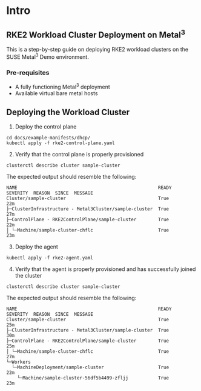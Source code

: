 # Intro

## RKE2 Workload Cluster Deployment on Metal<sup>3</sup>

This is a step-by-step guide on deploying RKE2 workload clusters on the SUSE Metal<sup>3</sup> Demo environment.

### Pre-requisites

- A fully functioning Metal<sup>3</sup> deployment
- Available virtual bare metal hosts

## Deploying the Workload Cluster

1. Deploy the control plane

```shell
cd docs/example-manifests/dhcp/
kubectl apply -f rke2-control-plane.yaml
```

2. Verify that the control plane is properly provisioned

```shell
clusterctl describe cluster sample-cluster
```

The expected output should resemble the following:

```
NAME                                                    READY  SEVERITY  REASON  SINCE  MESSAGE
Cluster/sample-cluster                                  True                     22m
├─ClusterInfrastructure - Metal3Cluster/sample-cluster  True                     27m
├─ControlPlane - RKE2ControlPlane/sample-cluster        True                     22m
│ └─Machine/sample-cluster-chflc                        True                     23m
```

3. Deploy the agent

```shell
kubectl apply -f rke2-agent.yaml
```

4. Verify that the agent is properly provisioned and has successfully joined the cluster

```shell
clusterctl describe cluster sample-cluster
```

The expected output should resemble the following:

```
NAME                                                    READY  SEVERITY  REASON  SINCE  MESSAGE
Cluster/sample-cluster                                  True                     25m
├─ClusterInfrastructure - Metal3Cluster/sample-cluster  True                     30m
├─ControlPlane - RKE2ControlPlane/sample-cluster        True                     25m
│ └─Machine/sample-cluster-chflc                        True                     27m
└─Workers
  └─MachineDeployment/sample-cluster                    True                     22m
    └─Machine/sample-cluster-56df5b4499-zfljj           True                     23m
```
